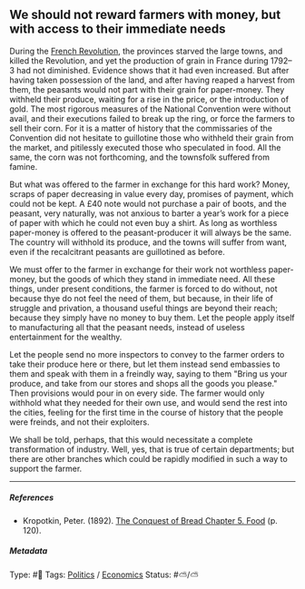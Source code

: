 ## We should not reward farmers with money, but with access to their immediate needs

During the [French Revolution](), the provinces starved the large towns, and killed the Revolution, and yet the production of grain in France during 1792–3 had not diminished. Evidence shows that it had even increased. But after having taken possession of the land, and after having reaped a harvest from them, the peasants would not part with their grain for paper-money. They withheld their produce, waiting for a rise in the price, or the introduction of gold. The most rigorous measures of the National Convention were without avail, and their executions failed to break up the ring, or force the farmers to sell their corn. For it is a matter of history that the commissaries of the Convention did not hesitate to guillotine those who withheld their grain from the market, and pitilessly executed those who speculated in food. All the same, the corn was not forthcoming, and the townsfolk suffered from famine.

But what was offered to the farmer in exchange for this hard work? Money, scraps of paper decreasing in value every day, promises of payment, which could not be kept. A £40 note would not purchase a pair of boots, and the peasant, very naturally, was not anxious to barter a year’s work for a piece of paper with which he could not even buy a shirt. As long as worthless paper-money is offered to the peasant-producer it will always be the same. The country will withhold its produce, and the towns will suffer from want, even if the recalcitrant peasants are guillotined as before. 

We must offer to the farmer in exchange for their work not worthless paper-money, but the goods of which they stand in immediate need. All these things, under present conditions, the farmer is forced to do without, not because thye do not feel the need of them, but because, in their life of struggle and privation, a thousand useful things are beyond their reach; because they simply have no money to buy them. Let the people apply itself to manufacturing all that the peasant needs, instead of useless entertainment for the wealthy.

Let the people send no more inspectors to convey to the farmer orders to take their produce here or there, but let them instead send embassies to them and speak with them in a freindly way, saying to them "Bring us your produce, and take from our stores and shops all the goods you please." Then provisions would pour in on every side. The farmer would only withhold what they needed for their own use, and would send the rest into the cities, feeling for the first time in the course of history that the people were freinds, and not their exploiters.

We shall be told, perhaps, that this would necessitate a complete transformation of industry. Well, yes, that is true of certain departments; but there are other branches which could be rapidly modified in such a way to support the farmer.

---

##### References

* Kropotkin, Peter. (1892). [The Conquest of Bread Chapter 5. Food](The%20Conquest%20of%20Bread%20Chapter%205.%20Food.md) (p. 120).

##### Metadata

Type: #🔴 
Tags: [Politics](Politics.md) / [Economics]()
Status: #⛅️/⛅
